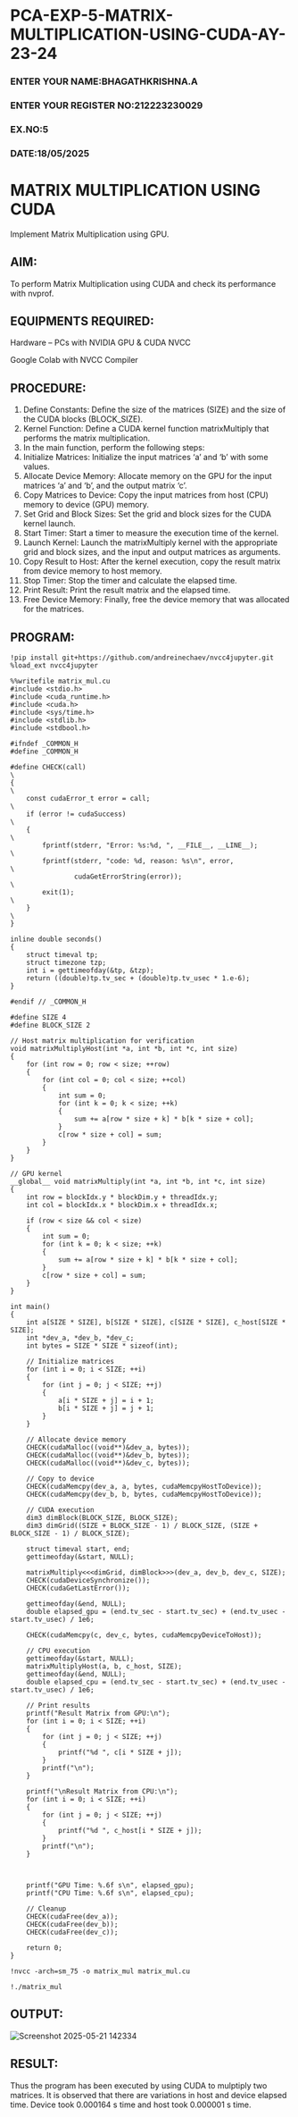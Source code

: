 # PCA-EXP-5-MATRIX-MULTIPLICATION-USING-CUDA-AY-23-24

<h3>ENTER YOUR NAME:BHAGATHKRISHNA.A</h3>
<h3>ENTER YOUR REGISTER NO:212223230029</h3>
<h3>EX.NO:5</h3>
<h3>DATE:18/05/2025</h3>
<h1> <align=center> MATRIX MULTIPLICATION USING CUDA </h3>
  Implement Matrix Multiplication using GPU.</h3>

## AIM:
To perform Matrix Multiplication using CUDA and check its performance with nvprof.
## EQUIPMENTS REQUIRED:
Hardware – PCs with NVIDIA GPU & CUDA NVCC

Google Colab with NVCC Compiler
## PROCEDURE:
1.	Define Constants: Define the size of the matrices (SIZE) and the size of the CUDA blocks (BLOCK_SIZE).
2.	Kernel Function: Define a CUDA kernel function matrixMultiply that performs the matrix multiplication.
3.	In the main function, perform the following steps:
4.	Initialize Matrices: Initialize the input matrices ‘a’ and ‘b’ with some values.
5.	Allocate Device Memory: Allocate memory on the GPU for the input matrices ‘a’ and ‘b’, and the output matrix ‘c’.
6.	Copy Matrices to Device: Copy the input matrices from host (CPU) memory to device (GPU) memory.
7.	Set Grid and Block Sizes: Set the grid and block sizes for the CUDA kernel launch.
8.	Start Timer: Start a timer to measure the execution time of the kernel.
9.	Launch Kernel: Launch the matrixMultiply kernel with the appropriate grid and block sizes, and the input and output matrices as arguments.
10.	Copy Result to Host: After the kernel execution, copy the result matrix from device memory to host memory.
11.	Stop Timer: Stop the timer and calculate the elapsed time.
12.	Print Result: Print the result matrix and the elapsed time.
13.	Free Device Memory: Finally, free the device memory that was allocated for the matrices.
## PROGRAM:
```
!pip install git+https://github.com/andreinechaev/nvcc4jupyter.git
%load_ext nvcc4jupyter
```
```
%%writefile matrix_mul.cu
#include <stdio.h>
#include <cuda_runtime.h>
#include <cuda.h>
#include <sys/time.h>
#include <stdlib.h>
#include <stdbool.h>

#ifndef _COMMON_H
#define _COMMON_H

#define CHECK(call)                                                            \
{                                                                              \
    const cudaError_t error = call;                                            \
    if (error != cudaSuccess)                                                  \
    {                                                                          \
        fprintf(stderr, "Error: %s:%d, ", __FILE__, __LINE__);                 \
        fprintf(stderr, "code: %d, reason: %s\n", error,                       \
                cudaGetErrorString(error));                                    \
        exit(1);                                                               \
    }                                                                          \
}

inline double seconds()
{
    struct timeval tp;
    struct timezone tzp;
    int i = gettimeofday(&tp, &tzp);
    return ((double)tp.tv_sec + (double)tp.tv_usec * 1.e-6);
}

#endif // _COMMON_H

#define SIZE 4
#define BLOCK_SIZE 2

// Host matrix multiplication for verification
void matrixMultiplyHost(int *a, int *b, int *c, int size)
{
    for (int row = 0; row < size; ++row)
    {
        for (int col = 0; col < size; ++col)
        {
            int sum = 0;
            for (int k = 0; k < size; ++k)
            {
                sum += a[row * size + k] * b[k * size + col];
            }
            c[row * size + col] = sum;
        }
    }
}

// GPU kernel
__global__ void matrixMultiply(int *a, int *b, int *c, int size)
{
    int row = blockIdx.y * blockDim.y + threadIdx.y;
    int col = blockIdx.x * blockDim.x + threadIdx.x;

    if (row < size && col < size)
    {
        int sum = 0;
        for (int k = 0; k < size; ++k)
        {
            sum += a[row * size + k] * b[k * size + col];
        }
        c[row * size + col] = sum;
    }
}

int main()
{
    int a[SIZE * SIZE], b[SIZE * SIZE], c[SIZE * SIZE], c_host[SIZE * SIZE];
    int *dev_a, *dev_b, *dev_c;
    int bytes = SIZE * SIZE * sizeof(int);

    // Initialize matrices
    for (int i = 0; i < SIZE; ++i)
    {
        for (int j = 0; j < SIZE; ++j)
        {
            a[i * SIZE + j] = i + 1;
            b[i * SIZE + j] = j + 1;
        }
    }

    // Allocate device memory
    CHECK(cudaMalloc((void**)&dev_a, bytes));
    CHECK(cudaMalloc((void**)&dev_b, bytes));
    CHECK(cudaMalloc((void**)&dev_c, bytes));

    // Copy to device
    CHECK(cudaMemcpy(dev_a, a, bytes, cudaMemcpyHostToDevice));
    CHECK(cudaMemcpy(dev_b, b, bytes, cudaMemcpyHostToDevice));

    // CUDA execution
    dim3 dimBlock(BLOCK_SIZE, BLOCK_SIZE);
    dim3 dimGrid((SIZE + BLOCK_SIZE - 1) / BLOCK_SIZE, (SIZE + BLOCK_SIZE - 1) / BLOCK_SIZE);

    struct timeval start, end;
    gettimeofday(&start, NULL);

    matrixMultiply<<<dimGrid, dimBlock>>>(dev_a, dev_b, dev_c, SIZE);
    CHECK(cudaDeviceSynchronize());
    CHECK(cudaGetLastError());

    gettimeofday(&end, NULL);
    double elapsed_gpu = (end.tv_sec - start.tv_sec) + (end.tv_usec - start.tv_usec) / 1e6;

    CHECK(cudaMemcpy(c, dev_c, bytes, cudaMemcpyDeviceToHost));

    // CPU execution
    gettimeofday(&start, NULL);
    matrixMultiplyHost(a, b, c_host, SIZE);
    gettimeofday(&end, NULL);
    double elapsed_cpu = (end.tv_sec - start.tv_sec) + (end.tv_usec - start.tv_usec) / 1e6;

    // Print results
    printf("Result Matrix from GPU:\n");
    for (int i = 0; i < SIZE; ++i)
    {
        for (int j = 0; j < SIZE; ++j)
        {
            printf("%d ", c[i * SIZE + j]);
        }
        printf("\n");
    }

    printf("\nResult Matrix from CPU:\n");
    for (int i = 0; i < SIZE; ++i)
    {
        for (int j = 0; j < SIZE; ++j)
        {
            printf("%d ", c_host[i * SIZE + j]);
        }
        printf("\n");
    }

    

    printf("GPU Time: %.6f s\n", elapsed_gpu);
    printf("CPU Time: %.6f s\n", elapsed_cpu);

    // Cleanup
    CHECK(cudaFree(dev_a));
    CHECK(cudaFree(dev_b));
    CHECK(cudaFree(dev_c));

    return 0;
}

!nvcc -arch=sm_75 -o matrix_mul matrix_mul.cu

!./matrix_mul
```
## OUTPUT:
![Screenshot 2025-05-21 142334](https://github.com/user-attachments/assets/08b0f8a1-9bec-449f-b2d0-75efca7229f2)

## RESULT:
Thus the program has been executed by using CUDA to mulptiply two matrices. It is observed that there are variations in host and device elapsed time. Device took 0.000164 s time and host took 0.000001 s time.
